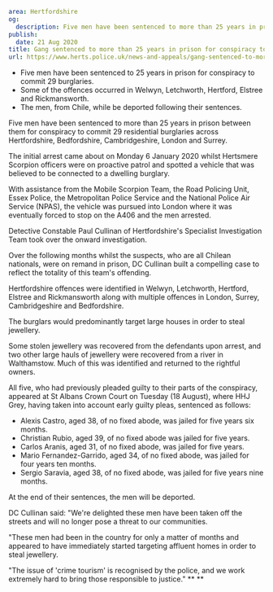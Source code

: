 ```yaml
area: Hertfordshire
og:
  description: Five men have been sentenced to more than 25 years in prison between them for conspiracy to commit 29 residential burglaries across Hertfordshire, Bedfordshire, Cambridgeshire, London and Surrey.
publish:
  date: 21 Aug 2020
title: Gang sentenced to more than 25 years in prison for conspiracy to commit burglary
url: https://www.herts.police.uk/news-and-appeals/gang-sentenced-to-more-than-25-years-in-prison-for-conspiracy-to-commit-burglary-0528
```

* Five men have been sentenced to 25 years in prison for conspiracy to commit 29 burglaries.
 * Some of the offences occurred in Welwyn, Letchworth, Hertford, Elstree and Rickmansworth.
 * The men, from Chile, while be deported following their sentences.

Five men have been sentenced to more than 25 years in prison between them for conspiracy to commit 29 residential burglaries across Hertfordshire, Bedfordshire, Cambridgeshire, London and Surrey.

The initial arrest came about on Monday 6 January 2020 whilst Hertsmere Scorpion officers were on proactive patrol and spotted a vehicle that was believed to be connected to a dwelling burglary.

With assistance from the Mobile Scorpion Team, the Road Policing Unit, Essex Police, the Metropolitan Police Service and the National Police Air Service (NPAS), the vehicle was pursued into London where it was eventually forced to stop on the A406 and the men arrested.

Detective Constable Paul Cullinan of Hertfordshire's Specialist Investigation Team took over the onward investigation.

Over the following months whilst the suspects, who are all Chilean nationals, were on remand in prison, DC Cullinan built a compelling case to reflect the totality of this team's offending.

Hertfordshire offences were identified in Welwyn, Letchworth, Hertford, Elstree and Rickmansworth along with multiple offences in London, Surrey, Cambridgeshire and Bedfordshire.

The burglars would predominantly target large houses in order to steal jewellery.

Some stolen jewellery was recovered from the defendants upon arrest, and two other large hauls of jewellery were recovered from a river in Walthamstow. Much of this was identified and returned to the rightful owners.

All five, who had previously pleaded guilty to their parts of the conspiracy, appeared at St Albans Crown Court on Tuesday (18 August), where HHJ Grey, having taken into account early guilty pleas, sentenced as follows:

 * Alexis Castro, aged 38, of no fixed abode, was jailed for five years six months.
 * Christian Rubio, aged 39, of no fixed abode was jailed for five years.
 * Carlos Aranis, aged 31, of no fixed abode, was jailed for five years.
 * Mario Fernandez-Garrido, aged 34, of no fixed abode, was jailed for four years ten months.
 * Sergio Saravia, aged 38, of no fixed abode, was jailed for five years nine months.

At the end of their sentences, the men will be deported.

DC Cullinan said: "We're delighted these men have been taken off the streets and will no longer pose a threat to our communities.

"These men had been in the country for only a matter of months and appeared to have immediately started targeting affluent homes in order to steal jewellery.

"The issue of 'crime tourism' is recognised by the police, and we work extremely hard to bring those responsible to justice." **
**
